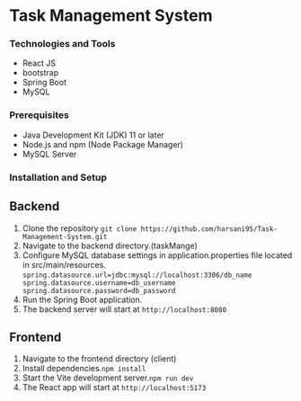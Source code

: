 # Task Management System
### Technologies and Tools
- React JS
- bootstrap
- Spring Boot
- MySQL

### Prerequisites
- Java Development Kit (JDK) 11 or later
- Node.js and npm (Node Package Manager)
- MySQL Server

### Installation and Setup
## Backend
1. Clone the repository
   `git clone https://github.com/harsani95/Task-Management-System.git`
2. Navigate to the backend directory.(taskMange)
3. Configure MySQL database settings in application.properties file located in src/main/resources.
   ` spring.datasource.url=jdbc:mysql://localhost:3306/db_name
   spring.datasource.username=db_username
   spring.datasource.password=db_password `
5. Run the Spring Boot application.
6. The backend server will start at `http://localhost:8080`

## Frontend
1. Navigate to the frontend directory (client)
2. Install dependencies.`npm install`
3. Start the Vite development server.`npm run dev`
4. The React app will start at `http://localhost:5173`

